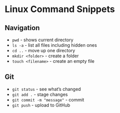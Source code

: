 # Linux Command Snippets
## Navigation
- `pwd` - shows current directory
- `ls -a` - list all files including hidden ones
- `cd ..` - move up one directory
- `mkdir <folder>` - create a folder
- `touch <filename>` - create an empty file

## Git
- `git status` - see what’s changed
- `git add .` - stage changes
- `git commit -m "message"` - commit
- `git push` - upload to GitHub